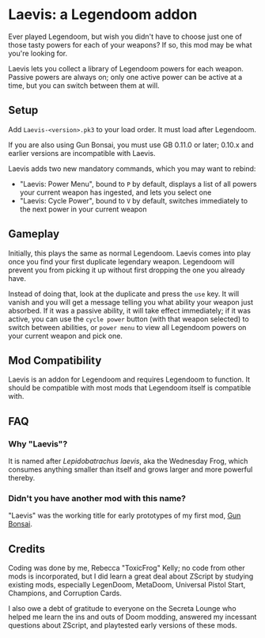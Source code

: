 # Laevis: a Legendoom addon

Ever played Legendoom, but wish you didn't have to choose just one of those tasty powers for each of your weapons? If so, this mod may be what you're looking for.

Laevis lets you collect a library of Legendoom powers for each weapon. Passive powers are always on; only one active power can be active at a time, but you can switch between them at will.

## Setup

Add `Laevis-<version>.pk3` to your load order. It must load after Legendoom.

If you are also using Gun Bonsai, you must use GB 0.11.0 or later; 0.10.x and earlier versions are incompatible with Laevis.

Laevis adds two new mandatory commands, which you may want to rebind:
- "Laevis: Power Menu", bound to `P` by default, displays a list of all powers your current weapon has ingested, and lets you select one
- "Laevis: Cycle Power", bound to `V` by default, switches immediately to the next power in your current weapon

## Gameplay

Initially, this plays the same as normal Legendoom. Laevis comes into play once you find your first duplicate legendary weapon. Legendoom will prevent you from picking it up without first dropping the one you already have.

Instead of doing that, look at the duplicate and press the `use` key. It will vanish and you will get a message telling you what ability your weapon just absorbed. If it was a passive ability, it will take effect immediately; if it was active, you can use the `cycle power` button (with that weapon selected) to switch between abilities, or `power menu` to view all Legendoom powers on your current weapon and pick one.

## Mod Compatibility

Laevis is an addon for Legendoom and requires Legendoom to function. It should be compatible with most mods that Legendoom itself is compatible with.

## FAQ

### Why "Laevis"?

It is named after *Lepidobatrachus laevis*, aka the Wednesday Frog, which consumes anything smaller than itself and grows larger and more powerful thereby.

### Didn't you have another mod with this name?

"Laevis" was the working title for early prototypes of my first mod, [Gun Bonsai](https://forum.zdoom.org/viewtopic.php?p=1243480).

## Credits

Coding was done by me, Rebecca "ToxicFrog" Kelly; no code from other mods is incorporated, but I did learn a great deal about ZScript by studying existing mods, especially LegenDoom, MetaDoom, Universal Pistol Start, Champions, and Corruption Cards.

I also owe a debt of gratitude to everyone on the Secreta Lounge who helped me learn the ins and outs of Doom modding, answered my incessant questions about ZScript, and playtested early versions of these mods.
